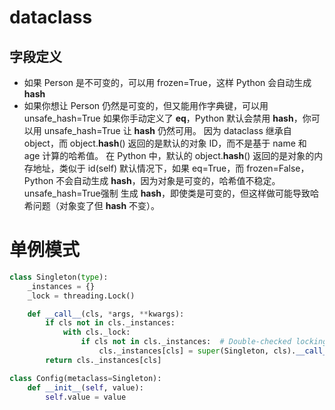 # dataclass 
## 字段定义
- 如果 Person 是不可变的，可以用 frozen=True，这样 Python 会自动生成 __hash__
- 如果你想让 Person 仍然是可变的，但又能用作字典键，可以用 unsafe_hash=True
如果你手动定义了 __eq__，Python 默认会禁用 __hash__，你可以用 unsafe_hash=True 让 __hash__ 仍然可用。
因为 dataclass 继承自 object，而 object.__hash__() 返回的是默认的对象 ID，而不是基于 name 和 age 计算的哈希值。
在 Python 中，默认的 object.__hash__() 返回的是对象的内存地址，类似于 id(self)
默认情况下，如果 eq=True，而 frozen=False，Python 不会自动生成 __hash__，因为对象是可变的，哈希值不稳定。
unsafe_hash=True强制 生成 __hash__，即使类是可变的，但这样做可能导致哈希问题（对象变了但 __hash__ 不变）。

# 单例模式
```python
class Singleton(type):
    _instances = {}
    _lock = threading.Lock()

    def __call__(cls, *args, **kwargs):
        if cls not in cls._instances:
            with cls._lock:
                if cls not in cls._instances:  # Double-checked locking
                    cls._instances[cls] = super(Singleton, cls).__call__(*args, **kwargs)
        return cls._instances[cls]

class Config(metaclass=Singleton):
    def __init__(self, value):
        self.value = value
```